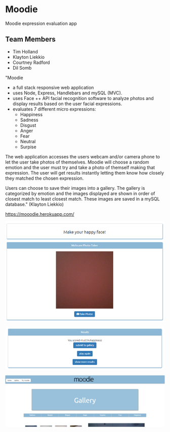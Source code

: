 # Moodie
Moodie expression evaluation app

## Team Members
- Tim Holland
- Klayton Liekkio
- Courtney Radford
- Dil Somb

"Moodie 
 * a full stack responsive web application 
 * uses Node, Express, Handlebars and mySQL (MVC).
 * uses Face ++ API facial recognition software to analyze photos and display results based on the user facial expressions.
 * evaluates 7 different micro expressions: 
    - Happiness
    - Sadness
    - Disgust
    - Anger
    - Fear
    - Neutral
    - Surpise

The web application accesses the users webcam and/or camera phone to let the user take photos of themselves. Moodie will choose a random emotion and the user must try and take a photo of themself making that expression. The user will get results instantly letting them know how closely they matched the chosen expression.

Users can choose to save their images into a gallery. The gallery is categorized by emotion and the images displayed are shown in order of closest match to least closest match. These images are saved in a mySQL database." (Klayton Liekkio)

https://mooodie.herokuapp.com/


![Alt text](images/Capture1.PNG "Optional Title")


![Alt text](images/Capture2.PNG "Optional Title")

![Alt text](images/Capture3.PNG "Optional Title")